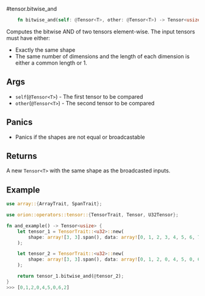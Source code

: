 #tensor.bitwise_and

```rust
    fn bitwise_and(self: @Tensor<T>, other: @Tensor<T>) -> Tensor<usize>;
```

Computes the bitwise AND of two tensors element-wise.
The input tensors must have either:
* Exactly the same shape
* The same number of dimensions and the length of each dimension is either a common length or 1.

## Args

* `self`(`@Tensor<T>`) - The first tensor to be compared
* `other`(`@Tensor<T>`) - The second tensor to be compared

## Panics

* Panics if the shapes are not equal or broadcastable

## Returns

A new `Tensor<T>` with the same shape as the broadcasted inputs.

## Example

```rust
use array::{ArrayTrait, SpanTrait};

use orion::operators::tensor::{TensorTrait, Tensor, U32Tensor};

fn and_example() -> Tensor<usize> {
    let tensor_1 = TensorTrait::<u32>::new(
        shape: array![3, 3].span(), data: array![0, 1, 2, 3, 4, 5, 6, 7, 8].span(),
    );

    let tensor_2 = TensorTrait::<u32>::new(
        shape: array![3, 3].span(), data: array![0, 1, 2, 0, 4, 5, 0, 6, 2].span(),
    );

    return tensor_1.bitwise_and(@tensor_2);
}
>>> [0,1,2,0,4,5,0,6,2]
```
